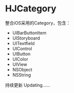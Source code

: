 # HJCategory

整合iOS采用的Category，包含：

- UIBarButtonItem
- UIStoryboard
- UITextfield
- UIControl
- UIButton
- UIColor
- UIView
- NSObject
- NSString

持续更新 Updating......





